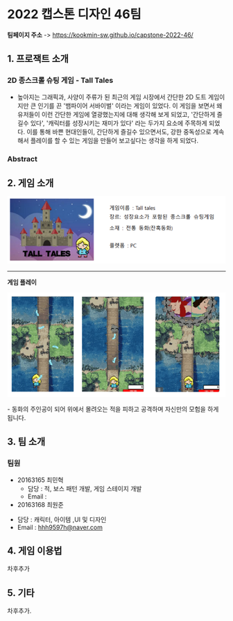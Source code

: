 

# 2022 캡스톤 디자인 46팀

**팀페이지 주소** -> https://kookmin-sw.github.io/capstone-2022-46/






## 1. 프로잭트 소개

### 2D 종스크롤 슈팅 게임 - Tall Tales
 - 높아지는 그래픽과, 사양이 주류가 된 최근의 게임 시장에서 간단한 2D 도트 게임이지만
   큰 인기를 끈 '뱀파이어 서바이벌' 이라는 게임이 있었다. 이 게임을 보면서 왜 유저들이
   이런 간단한 게임에 열광했는지에 대해 생각해 보게 되었고, '간단하게 즐길수 있다',
   '캐릭터를 성장시키는 재미가 있다' 라는 두가지 요소에 주목하게 되었다.
   이를 통해 바쁜 현대인들이, 간단하게 즐길수 있으면서도, 강한 중독성으로 계속해서
   플레이를 할 수 있는 게임을 만들어 보고싶다는 생각을 하게 되었다.

### Abstract



## 2. 게임 소개

<p> <img src="page_img/logo.png">  
</p>


---------------------------------------
**게임 플레이**
<p> <img src="page_img/play_scene.png">  
</p>
 - 동화의 주인공이 되어 위에서 몰려오는 적을 피하고 공격하며
   자신만의 모험을 하게 됩니다.





## 3. 팀 소개

### 팀원
* 20163165 최민혁
  + 담당  : 적, 보스 패턴 개발, 게임 스테이지 개발
  + Email : 
*  20163168 최원준
  + 담당  : 캐릭터, 아이템 ,UI 및 디자인
  + Email : hhh9597h@naver.com





## 4. 게임 이용법

차후추가

## 5. 기타

차후추가.
